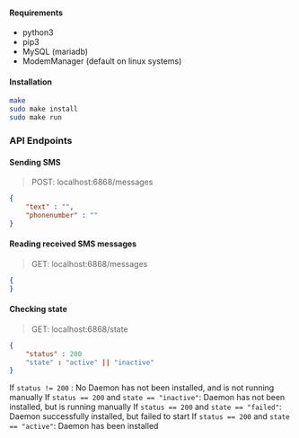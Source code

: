 #### Requirements
* python3
* pip3
* MySQL (mariadb)
* ModemManager (default on linux systems)

#### Installation
```bash
make
sudo make install
sudo make run
```

### API Endpoints
#### Sending SMS
> POST: localhost:6868/messages
```JSON
{
	"text" : "",
	"phonenumber" : ""
}
```

#### Reading received SMS messages
> GET: localhost:6868/messages
```JSON
{
}
```

#### Checking state
> GET: localhost:6868/state
```JSON
{
	"status" : 200
	"state" : "active" || "inactive"  
}
```
If `status != 200` : No Daemon has not been installed, and is not running manually
If `status == 200` and `state == "inactive"`: Daemon has not been installed, but is running manually
If `status == 200` and `state == "failed"`: Daemon successfully installed, but failed to start 
If `status == 200` and `state == "active"`: Daemon has been installed
